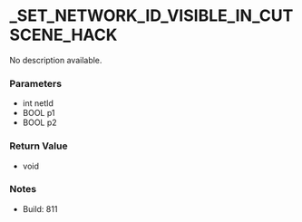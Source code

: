 # _SET_NETWORK_ID_VISIBLE_IN_CUTSCENE_HACK

No description available.

### Parameters
* int netId
* BOOL p1
* BOOL p2

### Return Value
* void

### Notes
* Build: 811

